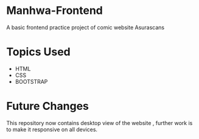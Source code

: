# Manhwa-Frontend
A basic frontend practice project of comic website Asurascans

# Topics Used
 * HTML
 * CSS
 * BOOTSTRAP

 # Future Changes
  This repository now contains desktop view of the website , further work is to make it responsive on all devices.
  
